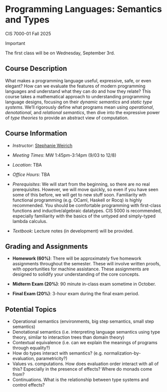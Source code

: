 
# Programming Languages: Semantics and Types
CIS 7000-01 Fall 2025

> [!IMPORTANT]
> The first class will be on Wednesday, September 3rd.

## Course Description

What makes a programming language useful, expressive, safe, or even elegant?
How can we evaluate the features of modern programming languages and
understand what they can do and how they relate? This course takes a
mathematical approach to understanding programming language designs, focusing
on their *dynamic semantics* and *static type systems*. We’ll rigorously define
what programs mean using *operational*, *denotational*, and *relational semantics*,
then dive into the expressive power of *type theories* to provide an abstract
view of computation.


## Course Information 

* *Instructor*: [Stephanie Weirich](http://www.seas.upenn.edu/~sweirich)
* *Meeting Times*: MW 1:45pm-3:14pm (9/03 to 12/8)
* *Location*: TBA
* *Office Hours*: TBA
* *Prerequisites*: We will start from the beginning, so there are no real
  prerequisites. However, we will move quickly, so even if you have seen some
  of this before, we will get to new stuff soon.  Familiarity wth functional
  programming (e.g. OCaml, Haskell or Rocq) is highly recommended. You should
  be comfortable programming with first-class functions and
  inductive/algebraic datatypes. CIS 5000 is recommended, especially
  familiarity with the basics of the untyped and simply-typed lambda calculus.
  
* *Textbook*: Lecture notes (in development) will be provided.

## Grading and Assignments

* **Homework (60%)**: There will be approximately five homework assignments
  throughout the semester. These will involve written proofs, with
  opportunities for machine assistance. These assignments are designed to
  solidify your understanding of the core concepts.

* **Midterm Exam (20%)**: 90 minute in-class exam sometime in October.

* **Final Exam (20%)**: 3-hour exam during the final exam period.

## Potential Topics

* Operational semantics (environments, big step semantics, small step semantics)
* Denotational semantics (i.e. interpreting language semantics using type theory, similar to interaction trees than domain theory)
* Contextual equivalence (i.e. can we explain the meanings of programs through equality?)
* How do types interact with semantics? (e.g. normalization-by-evaluation, parametricity?)
* Values vs. computations. How does evaluation order interact with all of this? Especially in the presence of effects? Where do monads come from?
* Continuations. What is the relationship between type systems and control effects?

